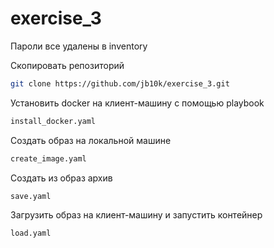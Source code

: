 # exercise_3
Пароли все удалены в inventory


Скопировать репозиторий 
``` bash
git clone https://github.com/jb10k/exercise_3.git
```
Установить docker на клиент-машину с помощью playbook
``` bash
install_docker.yaml
```
Создать образ на локальной машине
``` bash
create_image.yaml
```
Создать из образ архив
``` bash
save.yaml
```
Загрузить образ на клиент-машину и запустить контейнер
``` bash
load.yaml
```
